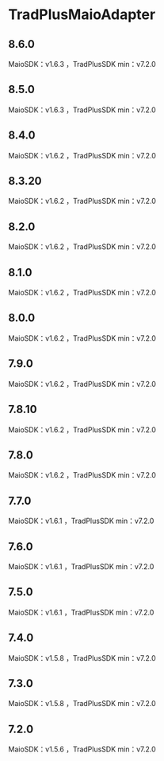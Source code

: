 # TradPlusMaioAdapter

## 8.6.0

MaioSDK：v1.6.3 ，TradPlusSDK min：v7.2.0

## 8.5.0

MaioSDK：v1.6.3 ，TradPlusSDK min：v7.2.0

## 8.4.0

MaioSDK：v1.6.2 ，TradPlusSDK min：v7.2.0

## 8.3.20

MaioSDK：v1.6.2 ，TradPlusSDK min：v7.2.0

## 8.2.0

MaioSDK：v1.6.2 ，TradPlusSDK min：v7.2.0

## 8.1.0

MaioSDK：v1.6.2 ，TradPlusSDK min：v7.2.0

## 8.0.0

MaioSDK：v1.6.2 ，TradPlusSDK min：v7.2.0

## 7.9.0

MaioSDK：v1.6.2 ，TradPlusSDK min：v7.2.0

## 7.8.10

MaioSDK：v1.6.2 ，TradPlusSDK min：v7.2.0

## 7.8.0

MaioSDK：v1.6.2 ，TradPlusSDK min：v7.2.0

## 7.7.0

MaioSDK：v1.6.1 ，TradPlusSDK min：v7.2.0

## 7.6.0

MaioSDK：v1.6.1 ，TradPlusSDK min：v7.2.0

## 7.5.0

MaioSDK：v1.6.1 ，TradPlusSDK min：v7.2.0

## 7.4.0

MaioSDK：v1.5.8 ，TradPlusSDK min：v7.2.0

## 7.3.0

MaioSDK：v1.5.8 ，TradPlusSDK min：v7.2.0

## 7.2.0

MaioSDK：v1.5.6 ，TradPlusSDK min：v7.2.0
